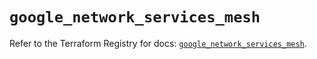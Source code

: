 # `google_network_services_mesh`

Refer to the Terraform Registry for docs: [`google_network_services_mesh`](https://registry.terraform.io/providers/hashicorp/google/6.31.0/docs/resources/network_services_mesh).
